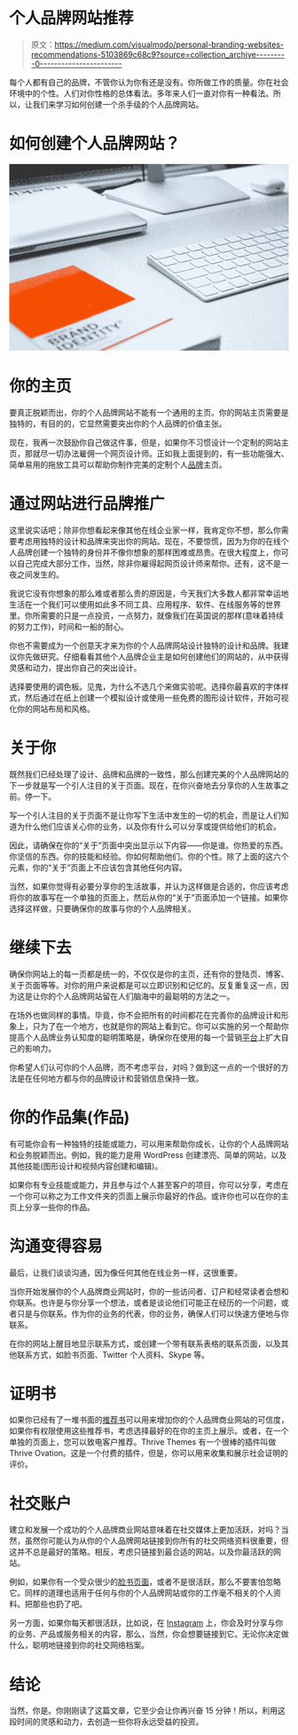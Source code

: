 # 个人品牌网站推荐

> 原文：<https://medium.com/visualmodo/personal-branding-websites-recommendations-5103869c68c9?source=collection_archive---------0----------------------->

每个人都有自己的品牌，不管你认为你有还是没有。你所做工作的质量。你在社会环境中的个性。人们对你性格的总体看法。多年来人们一直对你有一种看法。所以，让我们来学习如何创建一个杀手级的个人品牌网站。

# 如何创建个人品牌网站？

![](img/bb5eb90cc82ce548902ee2499b4c9d6b.png)

# 你的主页

要真正脱颖而出，你的个人品牌网站不能有一个通用的主页。你的网站主页需要是独特的，有目的的，它显然需要突出你的个人品牌的价值主张。

现在，我再一次鼓励你自己做这件事，但是，如果你不习惯设计一个定制的网站主页，那就尽一切办法雇佣一个网页设计师。正如我上面提到的，有一些功能强大、简单易用的拖放工具可以帮助你制作完美的定制个人[品牌](https://awards.visualmodo.com/)主页。

# 通过网站进行品牌推广

这里说实话吧；除非你想看起来像其他在线企业家一样，我肯定你不想，那么你需要考虑用独特的设计和品牌来突出你的网站。现在，不要惊慌，因为为你的在线个人品牌创建一个独特的身份并不像你想象的那样困难或昂贵。在很大程度上，你可以自己完成大部分工作，当然，除非你雇得起网页设计师来帮你。还有，这不是一夜之间发生的。

我说它没有你想象的那么难或者那么贵的原因是，今天我们大多数人都非常幸运地生活在一个我们可以使用如此多不同工具、应用程序、软件、在线服务等的世界里。你所需要的只是一点投资，一点努力，就像我们在英国说的那样(意味着持续的努力工作)，时间和一船的耐心。

你也不需要成为一个创意天才来为你的个人品牌网站设计独特的设计和品牌。我建议你先做研究。仔细看看其他个人品牌企业主是如何创建他们的网站的，从中获得灵感和动力，提出你自己的突出设计。

选择要使用的调色板。见鬼，为什么不选几个来做实验呢。选择你最喜欢的字体样式，然后通过在纸上创建一个模拟设计或使用一些免费的图形设计软件，开始可视化你的网站布局和风格。

# 关于你

既然我们已经处理了设计、品牌和品牌的一致性，那么创建完美的个人品牌网站的下一步就是写一个引人注目的关于页面。现在，在你兴奋地去分享你的人生故事之前。停一下。

写一个引人注目的关于页面不是让你写下生活中发生的一切的机会，而是让人们知道为什么他们应该关心你的业务，以及你有什么可以分享或提供给他们的机会。

因此，请确保在你的“关于”页面中突出显示以下内容——你是谁。你热爱的东西。你坚信的东西。你的技能和经验。你如何帮助他们。你的个性。除了上面的这六个元素，你的“关于”页面上不应该包含其他任何内容。

当然，如果你觉得有必要分享你的生活故事，并认为这样做是合适的，你应该考虑将你的故事写在一个单独的页面上，然后从你的“关于”页面添加一个链接。如果你选择这样做，只要确保你的故事与你的个人品牌相关。

# 继续下去

确保你网站上的每一页都是统一的，不仅仅是你的主页，还有你的登陆页、博客、关于页面等等。对你的用户来说都是可以立即识别和记忆的。反复重复这一点，因为这是让你的个人品牌网站留在人们脑海中的最聪明的方法之一。

在场外也做同样的事情。毕竟，你不会把所有的时间都花在完善你的品牌设计和形象上，只为了在一个地方，也就是你的网站上看到它。你可以实施的另一个帮助你提高个人品牌业务认知度的聪明策略是，确保你在使用的每一个营销[平台](https://shots.visualmodo.com/)上扩大自己的影响力。

你希望人们认可你的个人品牌，而不考虑平台，对吗？做到这一点的一个很好的方法是在任何地方都与你的品牌设计和营销信息保持一致。

# 你的作品集(作品)

有可能你会有一种独特的技能或能力，可以用来帮助你成长，让你的个人品牌网站和业务脱颖而出。例如，我的能力是用 WordPress 创建漂亮、简单的网站，以及其他技能(图形设计和视频内容创建和编辑)。

如果你有专业技能或能力，并且参与过个人甚至客户的项目，你可以分享，考虑在一个你可以称之为工作文件夹的页面上展示你最好的作品。或许你也可以在你的主页上分享一些你的作品。

# 沟通变得容易

最后，让我们谈谈沟通，因为像任何其他在线业务一样，这很重要。

当你开始发展你的个人品牌商业网站时，你的一些访问者、订户和经常读者会想和你联系。也许是与你分享一个想法，或者是谈论他们可能正在经历的一个问题，或者只是与你联系。作为你的业务的代表，你的业务，确保人们可以快速方便地与你联系。

在你的网站上醒目地显示联系方式，或创建一个带有联系表格的联系页面，以及其他联系方式，如脸书页面、Twitter 个人资料、Skype 等。

# 证明书

如果你已经有了一堆书面的[推荐书](https://visualmodo.com/knowledgebase/wordpress-testimonial-section/)可以用来增加你的个人品牌商业网站的可信度，如果你有权限使用这些推荐书，考虑选择最好的在你的主页上展示。或者，在一个单独的页面上，您可以致电客户推荐。Thrive Themes 有一个很棒的插件叫做 Thrive Ovation。这是一个付费的插件，但是，你可以用来收集和展示社会证明的评价。

# 社交账户

建立和发展一个成功的个人品牌商业网站意味着在社交媒体上更加活跃，对吗？当然，虽然你可能认为从你的个人品牌网站链接到你所有的社交网络资料很重要，但这并不总是最好的策略。相反，考虑只链接到最合适的网站，以及你最活跃的网站。

例如，如果你有一个受众很少的[脸书页面](https://www.facebook.com/visualmodo/)，或者不是很活跃，那么不要害怕忽略它。同样的道理也适用于任何与你的个人品牌网站或你的工作毫不相关的个人资料。把那些也扔了吧。

另一方面，如果你每天都很活跃，比如说，在 [Instagram](https://www.instagram.com/visualmodo/) 上，你会及时分享与你的业务、产品或服务相关的内容，那么，当然，你会想要链接到它。无论你决定做什么，聪明地链接到你的社交网络档案。

# 结论

当然，你是。你刚刚读了这篇文章，它至少会让你再兴奋 15 分钟！所以，利用这段时间的灵感和动力，去创造一些你将永远受益的投资。